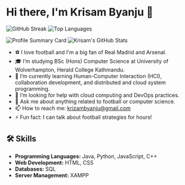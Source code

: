 # Hi there, I'm Krisam Byanju 👋

![GitHub Streak](https://github-readme-streak-stats.herokuapp.com/?user=krizam&theme=dark)
![Top Languages](https://github-readme-stats.vercel.app/api/top-langs/?username=krizam&layout=compact&theme=radical)

![Profile Summary Card](https://github-profile-summary-cards.vercel.app/api/cards/profile-details?username=krizam&theme=vue)
![Krisam's GitHub Stats](https://github-readme-stats.vercel.app/api?username=krizam&show_icons=true&theme=radical)

- ⚽ I love football and I'm a big fan of Real Madrid and Arsenal.
- 🎓 I’m studying BSc (Hons) Computer Science at University of Wolverhampton, Herald College Kathmandu.
- 🌱 I’m currently learning Human-Computer Interaction (HCI), collaboration development, and distributed and cloud system programming.
- 🤔 I’m looking for help with cloud computing and DevOps practices.
- 💬 Ask me about anything related to football or computer science.
- 📫 How to reach me: krizambyanju@gmail.com
- ⚡ Fun fact: I can talk about football strategies for hours!

## 🛠 Skills
- **Programming Languages:** Java, Python, JavaScript, C++
- **Web Development:** HTML, CSS
- **Databases:** SQL
- **Server Management:** XAMPP



